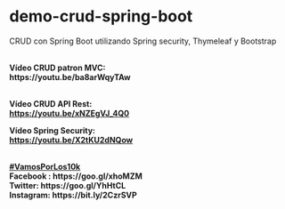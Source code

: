 # demo-crud-spring-boot
CRUD con Spring Boot utilizando Spring security, Thymeleaf y Bootstrap

<br>
<b>Vídeo CRUD patron MVC:</b><br>
<b>https://youtu.be/ba8arWqyTAw</b><br>
<br>


<b>Vídeo CRUD API Rest:</b><br>
<b>https://youtu.be/xNZEgVJ_4Q0</b><br>


<b>Vídeo Spring Security:</b><br>
<b>https://youtu.be/X2tKU2dNQow</b><br>

<br>
<b><a href="https://goo.gl/v2Oej4" target="_blank">#VamosPorLos10k</a><b>
<br>
Facebook : https://goo.gl/xhoMZM<br>
Twitter: https://goo.gl/YhHtCL<br>
Instagram: https://bit.ly/2CzrSVP<br>

